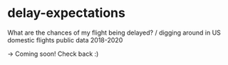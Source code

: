 # delay-expectations
What are the chances of my flight being delayed? / digging around in US domestic flights public data 2018-2020

-> Coming soon! Check back :)
